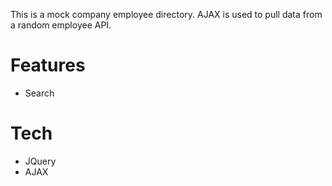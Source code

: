 This is a mock company employee directory.  AJAX is used to pull data from a random employee API.

# Features
 - Search
 
# Tech
 - JQuery
 - AJAX
